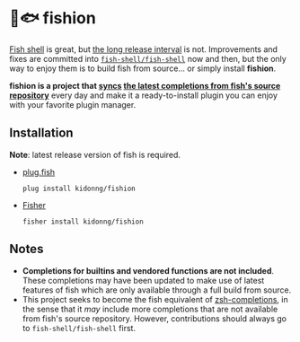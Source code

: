 # 💅🐟 fishion

[Fish shell](https://fishshell.com/) is great, but [the long release interval](https://github.com/fish-shell/fish-shell/issues/8012) is not. Improvements and fixes are committed into [`fish-shell/fish-shell`](https://github.com/fish-shell/fish-shell) now and then, but the only way to enjoy them is to build fish from source... or simply install **fishion**.

**fishion is a project that [syncs](sync.fish) [the latest completions from fish's source repository](https://github.com/fish-shell/fish-shell/tree/master/share/completions)** every day and make it a ready-to-install plugin you can enjoy with your favorite plugin manager.

## Installation

**Note**: latest release version of fish is required.

-   [plug.fish](https://github.com/kidonng/plug.fish)

    ```fish
    plug install kidonng/fishion
    ```

-   [Fisher](https://github.com/jorgebucaran/fisher)

    ```fish
    fisher install kidonng/fishion
    ```

## Notes

-   **Completions for builtins and vendored functions are not included**. These completions may have been updated to make use of latest features of fish which are only available through a full build from source.
-   This project seeks to become the fish equivalent of [zsh-completions](https://github.com/zsh-users/zsh-completions), in the sense that it _may_ include more completions that are not available from fish's source repository. However, contributions should always go to `fish-shell/fish-shell` first.
